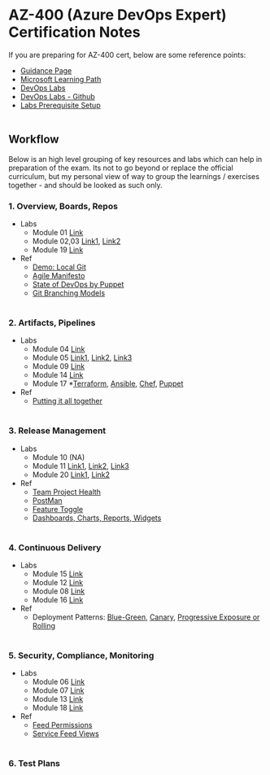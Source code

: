 # AZ-400 (Azure DevOps Expert) Certification Notes 
If you are preparing for AZ-400 cert, below are some reference points: 
- [Guidance Page](https://docs.microsoft.com/en-us/learn/certifications/exams/az-400)
- [Microsoft Learning Path](https://docs.microsoft.com/en-us/learn/browse/?roles=devops-engineer&products=azure%2Cgithub&resource_type=learning%20path)
- [DevOps Labs](https://azuredevopslabs.com/)
- [DevOps Labs - Github](https://github.com/microsoft/azuredevopslabs)
- [Labs Prerequisite Setup](https://www.azuredevopslabs.com/labs/azuredevops/prereq/)
<br/><br/>

## Workflow 
Below is an high level grouping of key resources and labs which can help in preparation of the exam. Its not to go beyond or replace the official curriculum, but my personal view of way to group the learnings / exercises together - and should be looked as such only. 

### 1. Overview, Boards, Repos  
- Labs 
	- Module 01 [Link](https://www.azuredevopslabs.com/labs/azuredevops/agile/)	
	- Module 02,03 [Link1](https://www.azuredevopslabs.com/labs/azuredevops/git/), [Link2](https://vikasrajput.github.io/blog/architecture/labs/lab-git-local.sh)
	- Module 19 [Link](https://azuredevopslabs.com/labs/vsts/teams)	
- Ref
    - [Demo: Local Git](https://vikasrajput.github.io/blog/architecture/labs/lab-git-local.sh)
	- [Agile Manifesto](https://www.agilealliance.org/agile101/the-agile-manifesto/)
	- [State of DevOps by Puppet](https://puppet.com/resources/report/state-of-devops-report)
	- [Git Branching Models](https://nvie.com/posts/a-successful-git-branching-model/)
<br/><br/>

### 2. Artifacts, Pipelines 
- Labs
	- Module 04	[Link](https://www.azuredevopslabs.com/labs/azuredevops/packagemanagement/) 
	- Module 05	[Link1](https://www.azuredevopslabs.com/labs/azuredevops/continuousintegration/), [Link2](https://docs.microsoft.com/en-us/azure/devops/pipelines/artifacts/universal-packages?view=azure-devops&tabs=classic), [Link3](https://www.azuredevopslabs.com/labs/azuredevops/github-integration/) 
	- Module 09	[Link](https://www.azuredevopslabs.com/labs/vstsextend/WhiteSource/) 
	- Module 14	[Link](http://microsoft.github.io/PartsUnlimited/iac/200.2x-IaC-AZ-400T05AppInfra.html)
	- Module 17	*[Terraform](https://azuredevopslabs.com/labs/vstsextend/terraform/), [Ansible](http://microsoft.github.io/PartsUnlimitedMRP/iac/200.2x-IaC-AnsiblewithAzure.html), [Chef](http://microsoft.github.io/PartsUnlimitedMRP/iac/200.2x-IaC-DeployappwithChefonAzure.html), [Puppet](http://microsoft.github.io/PartsUnlimitedMRP/iac/200.2x-IaC-DeployappwithPuppetonAzure.html)
- Ref
	- [Putting it all together](https://www.edmondek.com/images/blue_green_azure_devops_app_service.png)
<br/><br/>

### 3. Release Management 
- Labs
	- Module 10	(NA)
	- Module 11	[Link1](https://azuredevopslabs.com/labs/vstsextend/releasegates/), [Link2](https://www.azuredevopslabs.com/labs/vstsextend/azurekeyvault/), [Link3](https://www.azuredevopslabs.com/labs/azuredevops/yaml/)
	- Module 20	[Link1](https://www.azuredevopslabs.com/labs/azuredevops/appinsights/), [Link2](https://www.azuredevopslabs.com/labs/azuredevops/load/) 
- Ref
	- [Team Project Health](https://marketplace.visualstudio.com/items?itemName=ms-devlabs.TeamProjectHealth)
	- [PostMan](https://www.postman.com/) 
	- [Feature Toggle](https://docs.microsoft.com/en-us/azure/devops/migrate/phase-features-with-feature-flags?view=azure-devops&viewFallbackFrom=vsts)
	- [Dashboards, Charts, Reports, Widgets](https://docs.microsoft.com/en-us/azure/devops/report/dashboards/overview?view=azure-devops&viewFallbackFrom=vsts)
<br/><br/>

### 4. Continuous Delivery 
- Labs 
	- Module 15	 [Link](https://azuredevopslabs.com/labs/vstsextend/dockerjava/) 	 	
	- Module 12	 [Link](https://www.azuredevopslabs.com/labs/vstsextend/launchdarkly/) 	 	
	- Module 08	 [Link](https://www.azuredevopslabs.com/labs/vstsextend/aspnetmodernize/) 	 	
	- Module 16	 [Link](https://azuredevopslabs.com/labs/vstsextend/kubernetes/) 		 
- Ref 
	- Deployment Patterns: [Blue-Green](https://res.cloudinary.com/practicaldev/image/fetch/s--fJ4tYKdy--/c_limit%2Cf_auto%2Cfl_progressive%2Cq_auto%2Cw_880/https:/thepracticaldev.s3.amazonaws.com/i/78dk41w8qmuy9f9pvrf6.png), [Canary](https://res.cloudinary.com/practicaldev/image/fetch/s--7PmOiuG9--/c_limit%2Cf_auto%2Cfl_progressive%2Cq_auto%2Cw_880/https:/thepracticaldev.s3.amazonaws.com/i/zvf9rbd1x38umph98zro.png), [Progressive Exposure or Rolling](https://res.cloudinary.com/practicaldev/image/fetch/s--RbA0NHA6--/c_limit%2Cf_auto%2Cfl_progressive%2Cq_auto%2Cw_880/https:/thepracticaldev.s3.amazonaws.com/i/divuxihkun2p186c9mye.png)
<br/><br/>

### 5. Security, Compliance, Monitoring
- Labs
	- Module 06	 [Link](https://www.azuredevopslabs.com/labs/vstsextend/azurekeyvault/)  	 	
	- Module 07	 [Link](https://www.azuredevopslabs.com/labs/azuredevops/sonarcloud/)  	 	
	- Module 13	 [Link](https://azuredevopslabs.com/labs/azuredevops/appinsights/) 	 	
	- Module 18	 [Link](http://microsoft.github.io/PartsUnlimited/iac/200.2x-IaC-SecurityandComplianceinpipeline.html)  		 
- Ref 
	- [Feed Permissions](https://docs.microsoft.com/en-us/azure/devops/artifacts/feeds/feed-permissions?view=azure-devops) 
	- [Service Feed Views](https://docs.microsoft.com/en-us/azure/devops/artifacts/concepts/views?view=azure-devops) 
<br/><br/>

### 6. Test Plans 